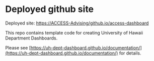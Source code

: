 # Deployed github site

Deployed site: [https://ACCESS-Advising/github.io/access-dashboard](https://ACCESS-Advising/github.io/access-dashboard)

This repo contains template code for creating University of Hawaii Department Dashboards.

Please see [https://uh-dept-dashboard.github.io/documentation/](https://uh-dept-dashboard.github.io/documentation/) for details.